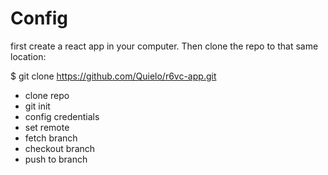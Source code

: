 # Config

first create a react app in your computer.
Then clone the repo to that same location:

$ git clone https://github.com/Quielo/r6vc-app.git

- clone repo
- git init
- config credentials
- set remote
- fetch branch
- checkout branch
- push to branch
